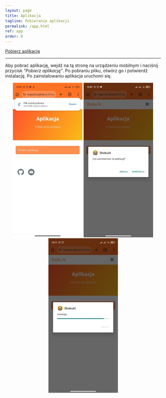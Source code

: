 ```yaml
---
layout: page
title: Aplikacja
tagline: Pobieranie aplikacji
permalink: /app.html
ref: app
order: 0
---
```


<div class="center">
  <a href="{{ site.github.apk_url }}" class="btnColor">Pobierz aplikację</a>
</div>

* * *

Aby pobrać aplikację, wejdź na tą stronę na urządzeniu mobilnym i naciśnij przycisk _"Pobierz aplikację"_. Po pobraniu pliku, otwórz go i potwierdź instalację. Po zainstalowaniu aplikacja uruchomi się.

<p align="center">
    <img src="assets\images\ss_pobrany.jpg">
    <img src="assets\images\ss_czyzainstalowac.jpg">
    <img src="assets\images\ss_instalowanie.jpg">
</p>


